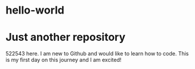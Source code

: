 # hello-world
Just another repository
==============

522543 here. I am new to Github and would like to learn how to code. This is my first day on this journey and I am excited!
